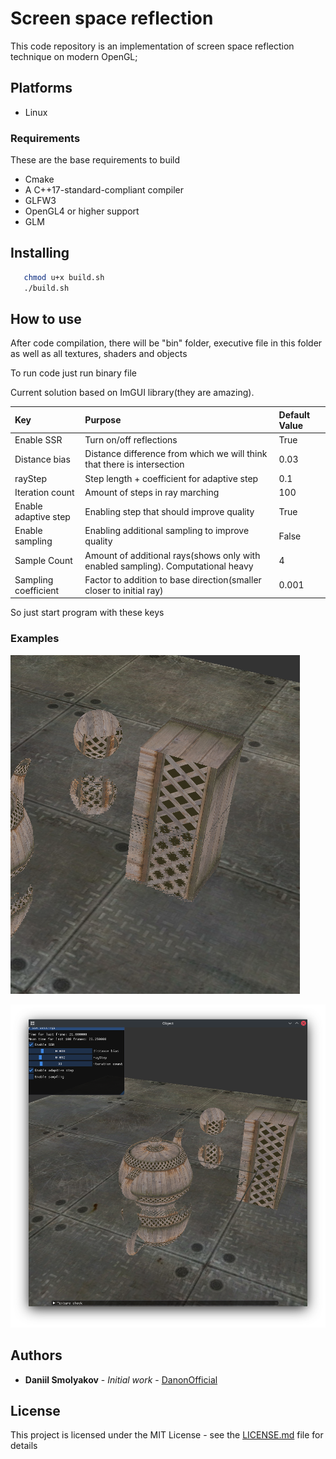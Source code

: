 # Screen space reflection

This code repository is an implementation of screen space reflection technique on modern OpenGL;

## Platforms ##

* Linux

### Requirements

These are the base requirements to build

* Cmake
* A C++17-standard-compliant compiler
* GLFW3
* OpenGL4 or higher support
* GLM

## Installing

```bash
   chmod u+x build.sh
   ./build.sh
```  

## How to use

After code compilation, there will be "bin" folder, executive file in this folder as well as all textures, shaders and objects

To run code just run binary file

Current solution based on ImGUI library(they are amazing).


| Key                  | Purpose                                                                         | Default Value |
| :------------------- | :--------------------------------------                                         | :------       |
| Enable SSR           | Turn on/off reflections                                                         | True          |
| Distance bias        | Distance difference from which we will think that there is intersection         | 0.03          |
| rayStep              | Step length + coefficient for adaptive step                                     | 0.1           |
| Iteration count      | Amount of steps in ray marching                                                 | 100           |
| Enable adaptive step | Enabling step that should improve quality                                       | True          |
| Enable sampling      | Enabling additional sampling to improve quality                                 | False         |
| Sample Count         | Amount of additional rays(shows only with enabled sampling). Computational heavy| 4             |    
| Sampling coefficient | Factor to addition to base direction(smaller closer to initial ray)             | 0.001         |

So just start program with these keys
### Examples
![[Reflection example]](report/with_sampling.png)

![[Full app]](report/SSR_with_adaptive_step.png)


## Authors

* **Daniil Smolyakov** - *Initial work* - [DanonOfficial](https://github.com/DanonOfficial)



## License

This project is licensed under the MIT License - see the [LICENSE.md](LICENSE.md) file for details


